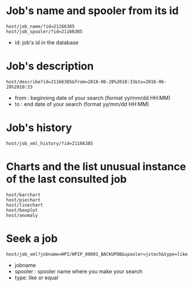 # Job's name and spooler from its id

```
host/job_name/?id=21166385
host/job_spooler/?id=21166385
```

- id: job's id in the database 


# Job's description

```
host/describe?id=21166385&from=2016-06-20%2010:33&to=2016-06-28%2010:33
```

- from : beginning date of your search (format yy/mm/dd HH:MM)
- to   : end date of your search (format yy/mm/dd HH:MM)

# Job's history

```
host/job_xml_history/?id=21166385
```

# Charts and the list unusual instance of the last consulted job

```
host/barchart
host/piechart
host/linechart
host/boxplot
host/anomaly
```

# Seek a job

```
host/job_xml?jobname=HPI/HPIP_00001_BACKUPDB&spooler=jstech&type=like
```

- jobname 
- spooler : spooler name where you make your search
- type: like or equal 

